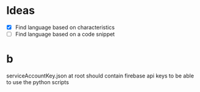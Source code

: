 # Ideas

- [x] Find language based on characteristics
- [ ] Find language based on a code snippet

# b

serviceAccountKey.json at root should contain firebase api keys to be able to use the python scripts
